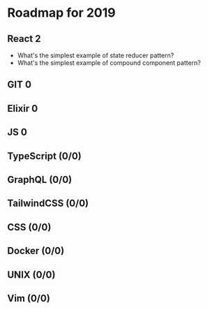 # Roadmap for 2019

## React 2
- What's the simplest example of state reducer pattern?
- What's the simplest example of compound component pattern?

## GIT 0

## Elixir 0

## JS 0

## TypeScript (0/0)

## GraphQL (0/0)

## TailwindCSS (0/0)

## CSS (0/0)

## Docker (0/0)

## UNIX (0/0)

## Vim (0/0)
